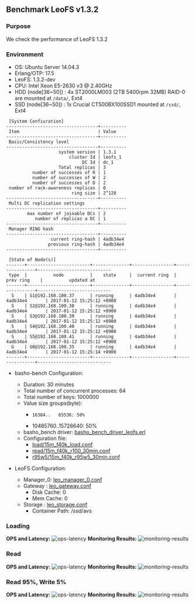 ## Benchmark LeoFS v1.3.2

### Purpose
We check the performance of LeoFS 1.3.2

### Environment

* OS: Ubuntu Server 14.04.3
* Erlang/OTP: 17.5
* LeoFS: 1.3.2-dev
* CPU: Intel Xeon E5-2630 v3 @ 2.40GHz
* HDD (node[36~50]) : 4x ST2000LM003 (2TB 5400rpm 32MB) RAID-0 are mounted at `/data/`, Ext4
* SSD (node[36~50]) : 1x Crucial CT500BX100SSD1 mounted at `/ssd/`, Ext4

```
 [System Confiuration]
-----------------------------------+----------
 Item                              | Value
-----------------------------------+----------
 Basic/Consistency level
-----------------------------------+----------
                    system version | 1.3.1
                        cluster Id | leofs_1
                             DC Id | dc_1
                    Total replicas | 3
          number of successes of R | 1
          number of successes of W | 2
          number of successes of D | 2
 number of rack-awareness replicas | 0
                         ring size | 2^128
-----------------------------------+----------
 Multi DC replication settings
-----------------------------------+----------
        max number of joinable DCs | 2
           number of replicas a DC | 1
-----------------------------------+----------
 Manager RING hash
-----------------------------------+----------
                 current ring-hash | 4adb34e4
                previous ring-hash | 4adb34e4
-----------------------------------+----------

 [State of Node(s)]
-------+------------------------+--------------+----------------+----------------+----------------------------
 type  |          node          |    state     |  current ring  |   prev ring    |          updated at
-------+------------------------+--------------+----------------+----------------+----------------------------
  S    | S1@192.168.100.37      | running      | 4adb34e4       | 4adb34e4       | 2017-01-12 15:25:12 +0900
  S    | S2@192.168.100.38      | running      | 4adb34e4       | 4adb34e4       | 2017-01-12 15:25:12 +0900
  S    | S3@192.168.100.39      | running      | 4adb34e4       | 4adb34e4       | 2017-01-12 15:25:12 +0900
  S    | S4@192.168.100.40      | running      | 4adb34e4       | 4adb34e4       | 2017-01-12 15:25:12 +0900
  S    | S5@192.168.100.41      | running      | 4adb34e4       | 4adb34e4       | 2017-01-12 15:25:12 +0900
  G    | G0@192.168.100.35      | running      | 4adb34e4       | 4adb34e4       | 2017-01-12 15:25:14 +0900
-------+------------------------+--------------+----------------+----------------+----------------------------

```

* basho-bench Configuration:
    * Duration: 30 minutes
    * Total number of concurrent processes: 64
    * Total number of keys: 1000000
    * Value size groups(byte):
        *     16384..   65536: 50%
        *  10485760..15728640: 50%
    * basho_bench driver: [basho_bench_driver_leofs.erl](https://github.com/leo-project/basho_bench/blob/1.4/src/basho_bench_driver_leofs.erl)
    * Configuration file: 
        * [load/15m_f40k_load.conf](load/15m_f40k_load.conf)
        * [read/15m_f40k_r100_30min.conf](read/15m_f40k_r100_30min.conf)
        * [r95w5/15m_f40k_r95w5_30min.conf](r95w5/15m_f40k_r95w5_30min.conf)

* LeoFS Configuration:
    * Manager_0: [leo_manager_0.conf](conf/G0/leo_manager.conf)
    * Gateway  : [leo_gateway.conf](conf/G0/leo_gateway.conf)
        * Disk Cache: 0
        * Mem Cache:  0
    * Storage  : [leo_storage.conf](conf/S0/leo_storage.conf)
        * Container Path: /ssd/avs

### Loading
**OPS and Latency:**
![ops-latency](load/summary.png)
**Monitoring Results:**
![monitoring-results](load/grafana.png)

### Read
**OPS and Latency:**
![ops-latency](read/summary.png)
**Monitoring Results:**
![monitoring-results](read/grafana.png)

### Read 95%, Write 5%
**OPS and Latency:**
![ops-latency](r95w5/summary.png)
**Monitoring Results:**
![monitoring-results](r95w5/grafana.png)

